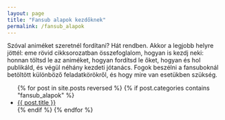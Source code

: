 ```yaml
---
layout: page
title: "Fansub alapok kezdőknek"
permalink: /fansub_alapok
---
```

Szóval animéket szeretnél fordítani? Hát rendben.
Akkor a legjobb helyre jöttél: eme rövid cikksorozatban összefoglalom, hogyan is kezdj neki:
honnan töltsd le az animéket, hogyan fordítsd le őket, hogyan és hol publikáld, és végül néhány kezdeti jótanács.
Fogok beszélni a fansuboknál betöltött különböző feladatkörökről, és hogy mire van esetükben szükség.

<ul>
  {% for post in site.posts reversed %}
	{% if post.categories contains "fansub_alapok" %}
		<li>
		  <a href="{{ post.url }}">{{ post.title }}</a>
		</li>
	{% endif %}
  {% endfor %}
</ul>

